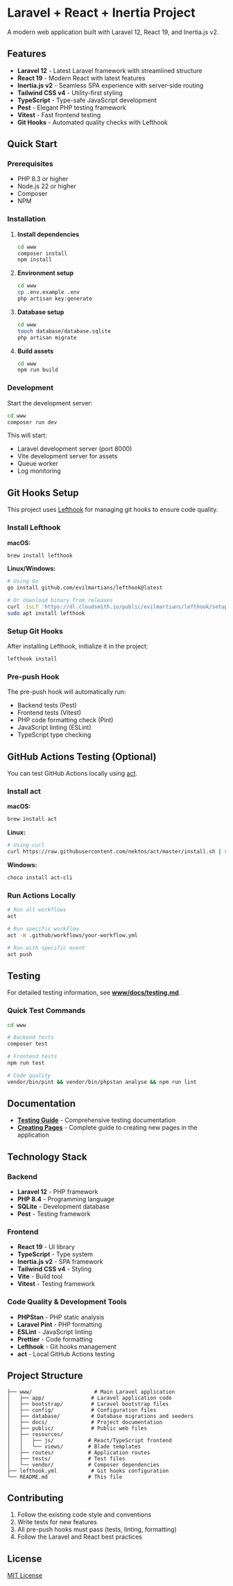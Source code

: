 # Laravel + React + Inertia Project

A modern web application built with Laravel 12, React 19, and Inertia.js v2.

## Features

- **Laravel 12** - Latest Laravel framework with streamlined structure
- **React 19** - Modern React with latest features
- **Inertia.js v2** - Seamless SPA experience with server-side routing
- **Tailwind CSS v4** - Utility-first styling
- **TypeScript** - Type-safe JavaScript development
- **Pest** - Elegant PHP testing framework
- **Vitest** - Fast frontend testing
- **Git Hooks** - Automated quality checks with Lefthook

## Quick Start

### Prerequisites

- PHP 8.3 or higher
- Node.js 22 or higher
- Composer
- NPM

### Installation

1. **Install dependencies**
   ```bash
   cd www
   composer install
   npm install
   ```

2. **Environment setup**
   ```bash
   cd www
   cp .env.example .env
   php artisan key:generate
   ```

3. **Database setup**
   ```bash
   cd www
   touch database/database.sqlite
   php artisan migrate
   ```

4. **Build assets**
   ```bash
   cd www
   npm run build
   ```

### Development

Start the development server:
```bash
cd www
composer run dev
```

This will start:
- Laravel development server (port 8000)
- Vite development server for assets
- Queue worker
- Log monitoring

## Git Hooks Setup

This project uses [Lefthook](https://github.com/evilmartians/lefthook) for managing git hooks to ensure code quality.

### Install Lefthook

**macOS:**
```bash
brew install lefthook
```

**Linux/Windows:**
```bash
# Using Go
go install github.com/evilmartians/lefthook@latest

# Or download binary from releases
curl -1sLf 'https://dl.cloudsmith.io/public/evilmartians/lefthook/setup.deb.sh' | sudo -E bash
sudo apt install lefthook
```

### Setup Git Hooks

After installing Lefthook, initialize it in the project:
```bash
lefthook install
```

### Pre-push Hook

The pre-push hook will automatically run:
- Backend tests (Pest)
- Frontend tests (Vitest)
- PHP code formatting check (Pint)
- JavaScript linting (ESLint)
- TypeScript type checking

## GitHub Actions Testing (Optional)

You can test GitHub Actions locally using [act](https://github.com/nektos/act).

### Install act

**macOS:**
```bash
brew install act
```

**Linux:**
```bash
# Using curl
curl https://raw.githubusercontent.com/nektos/act/master/install.sh | sudo bash
```

**Windows:**
```bash
choco install act-cli
```

### Run Actions Locally

```bash
# Run all workflows
act

# Run specific workflow
act -W .github/workflows/your-workflow.yml

# Run with specific event
act push
```

## Testing

For detailed testing information, see **[www/docs/testing.md](www/docs/testing.md)**.

### Quick Test Commands
```bash
cd www

# Backend tests
composer test

# Frontend tests
npm run test

# Code quality
vendor/bin/pint && vendor/bin/phpstan analyse && npm run lint
```

## Documentation

- **[Testing Guide](www/docs/testing.md)** - Comprehensive testing documentation
- **[Creating Pages](www/docs/creating-pages.md)** - Complete guide to creating new pages in the application

## Technology Stack

### Backend
- **Laravel 12** - PHP framework
- **PHP 8.4** - Programming language
- **SQLite** - Development database
- **Pest** - Testing framework

### Frontend
- **React 19** - UI library
- **TypeScript** - Type system
- **Inertia.js v2** - SPA framework
- **Tailwind CSS v4** - Styling
- **Vite** - Build tool
- **Vitest** - Testing framework

### Code Quality & Development Tools
- **PHPStan** - PHP static analysis
- **Laravel Pint** - PHP formatting
- **ESLint** - JavaScript linting
- **Prettier** - Code formatting
- **Lefthook** - Git hooks management
- **act** - Local GitHub Actions testing

## Project Structure

```
├── www/                    # Main Laravel application
│   ├── app/               # Laravel application code
│   ├── bootstrap/         # Laravel bootstrap files
│   ├── config/            # Configuration files
│   ├── database/          # Database migrations and seeders
│   ├── docs/              # Project documentation
│   ├── public/            # Public web files
│   ├── resources/
│   │   ├── js/           # React/TypeScript frontend
│   │   └── views/        # Blade templates
│   ├── routes/           # Application routes
│   ├── tests/            # Test files
│   └── vendor/           # Composer dependencies
├── lefthook.yml           # Git hooks configuration
└── README.md             # This file
```

## Contributing

1. Follow the existing code style and conventions
2. Write tests for new features
3. All pre-push hooks must pass (tests, linting, formatting)
4. Follow the Laravel and React best practices

## License

[MIT License](https://opensource.org/licenses/MIT)